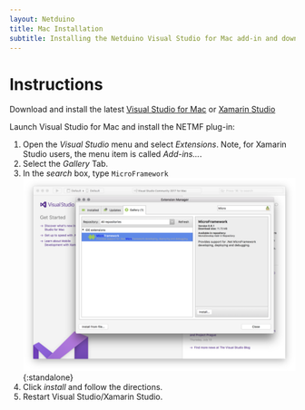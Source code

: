 ```yaml
---
layout: Netduino
title: Mac Installation
subtitle: Installing the Netduino Visual Studio for Mac add-in and downloading tools.
---
```


# Instructions

Download and install the latest [Visual Studio for Mac](https://www.visualstudio.com/vs/visual-studio-mac/) or [Xamarin Studio](http://www.monodevelop.com/download/)

Launch Visual Studio for Mac and install the NETMF plug-in:

1. Open the *Visual Studio* menu and select *Extensions*. Note, for Xamarin Studio users, the menu item is called *Add-ins...*.
2. Select the *Gallery* Tab.
3. In the *search* box, type `MicroFramework`
![MicroFramework Search Dialog](../../VS_MicroFramework_Addin.png){:standalone}
4. Click *install* and follow the directions.
5. Restart Visual Studio/Xamarin Studio.
